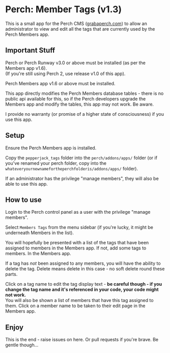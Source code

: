 # Perch: Member Tags (v1.3)

This is a small app for the Perch CMS ([grabaperch.com](https://grabaperch.com)) to allow an administrator to view and edit all the tags that are currently used by the Perch Members app.

## Important Stuff

Perch or Perch Runway v3.0 or above must be installed (as per the Members app v1.6).  
(If you're still using Perch 2, use release v1.0 of this app).

Perch Members app v1.6 or above must be installed.

This app directly modifies the Perch Members database tables - there is no public api available for this, so if the Perch developers upgrade the Members app and modify the tables, this app may not work. Be aware.

I provide no warranty (or promise of a higher state of consciousness) if you use this app. 

## Setup

Ensure the Perch Members app is installed.

Copy the `pepperjack_tags` folder into the `perch/addons/apps/` folder (or if you've renamed your perch folder, copy into the `whateveryournewnamefortheperchfolderis/addons/apps/` folder).

If an administrator has the privilege "manage members", they will also be able to use this app.

## How to use

Login to the Perch control panel as a user with the privilege "manage members".

Select `Members Tags` from the menu sidebar (if you're lucky, it might be underneath Members in the list).

You will hopefully be presented with a list of the tags that have been assigned to members in the Members app. If not, add some tags to members. In the Members app.

If a tag has _not_ been assigned to any members, you will have the ability to delete the tag. Delete means delete in this case - no soft delete round these parts.

Click on a tag name to edit the tag display text - **be careful though - if you change the tag name and it's referenced in your code, your code might not work.**  
You will also be shown a list of members that have this tag assigned to them. Click on a member name to be taken to their edit page in the Members app.

## Enjoy

This is the end - raise issues on here. Or pull requests if you're brave. Be gentle though...

